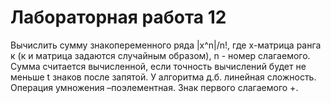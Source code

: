 # Лабораторная работа 12

Вычислить сумму знакопеременного ряда |х^n|/n!, где х-матрица ранга к (к и матрица задаются случайным образом), n - номер слагаемого.
Сумма считается вычисленной, если точность вычислений будет не меньше t знаков после запятой. У алгоритма д.б. линейная сложность.
Операция умножения –поэлементная. Знак первого слагаемого  +.
